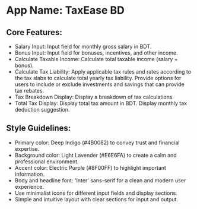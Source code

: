 # **App Name**: TaxEase BD

## Core Features:

- Salary Input: Input field for monthly gross salary in BDT.
- Bonus Input: Input field for bonuses, incentives, and other income.
- Calculate Taxable Income: Calculate total taxable income (salary + bonus).
- Calculate Tax Liability: Apply applicable tax rules and rates according to the tax slabs to calculate total yearly tax liability. Provide options for users to include or exclude investments and savings that can provide tax rebates.
- Tax Breakdown Display: Display a breakdown of tax calculations.
- Total Tax Display: Display total tax amount in BDT. Display monthly tax deduction suggestion.

## Style Guidelines:

- Primary color: Deep Indigo (#4B0082) to convey trust and financial expertise.
- Background color: Light Lavender (#E6E6FA) to create a calm and professional environment.
- Accent color: Electric Purple (#8F00FF) to highlight important information.
- Body and headline font: 'Inter' sans-serif for a clean and modern user experience.
- Use minimalist icons for different input fields and display sections.
- Simple and intuitive layout with clear sections for input and output.